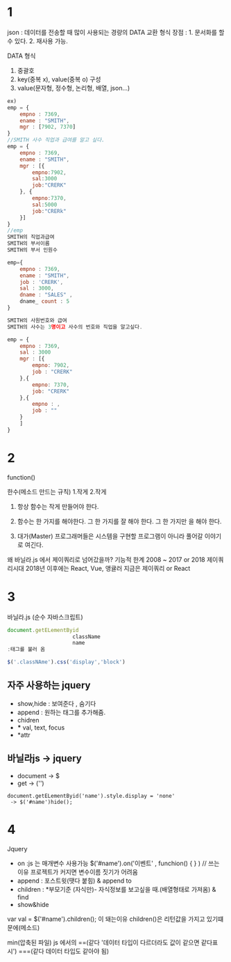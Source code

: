 # 1

json :
데이터를 전송할 때 많이 사용되는 경량의 DATA 교환 형식
장점 : 1. 문서화를 할 수 있다. 2. 재사용 가능.

DATA 형식

1. 중괄호
2. key(중복 x), value(중복 o) 구성
3. value(문자형, 정수형, 논리형, 배열, json...)

```js
ex)
emp = {
    empno : 7369,
    ename : "SMITH",
    mgr : [7902, 7370]
}
//SMITH 사수 직업과 급여를 알고 싶다.
emp = {
    empno : 7369,
    ename : "SMITH",
    mgr : [{
        empno:7902,
        sal:3000
        job:"CRERK"
    }, {
        empno:7370,
        sal:5000
        job:"CRERk"
    }]
}
//emp
SMITH의 직업과급여
SMITH의 부서이름
SMITH의 부서 인원수

emp={
    empno : 7369,
    ename : "SMITH",
    job : 'CRERK',
    sal : 3000,
    dname : "SALES" ,
    dname_ count : 5
}

SMITH의 사원번호와 급여
SMITH의 사수는 3명이고 사수의 번호와 직업을 알고싶다.

emp = {
    empno : 7369,
    sal : 3000
    mgr : [{
        empno: 7902,
        job : "CRERK"
    },{
        empno: 7370,
        job: "CRERK"
    },{
        empno : ,
        job : ""
    }
    ]
}
```

# 2

function()

한수(메소드 만드는 규칙) 1.작게 2.작게

1. 항상 함수는 작게 만들어야 한다.
2. 함수는 한 가지를 해야한다.
   그 한 가지를 잘 해야 한다.
   그 한 가지만 을 해야 한다.

3. 대가(Master) 프로그래머들은 시스템을 구현할 프로그램이 아니라 풀어갈 이야기로 여긴다.

왜 바닐라.js 에서 제이쿼리로 넘어갔을까?
기능적 한계
2008 ~ 2017 or 2018 제이쿼리시대
2018년 이후에는 React, Vue, 앵귤러
지금은 제이쿼리 or React

# 3

바닐라.js (순수 자바스크립트)

```js
document.getELementByid
                     className
                     name
:태그를 불러 옴

$('.classNAme').css('display','block')
```

## 자주 사용하는 jquery

- show,hide : 보여준다 , 숨기다
- append : 원하는 태그를 추가해줌.
- chidren
- **\*** val, text, focus
- \*attr

## 바닐라js -> jquery

- document -> $
- get -> ('')

```
document.getELementByid('name').style.display = 'none'
 -> $('#name')hide();
```

# 4

Jquery

- on :js 는 매개변수 사용가능 $('#name').on('이벤트' , funchion() { } ) // 쓰는 이유 프로젝트가 커지면 변수이름 짓기가 어려움
- append : 포스트윗(땟다 붙힘) & append to
- children : \*부모기준 (자식만)- 자식정보를 보고싶을 때.(배열형태로 가져옴) & find
- show&hide

var val = $('#name').children();
이 돼는이유 children()은 리턴값을 가지고 있기떄문에(메소드)

min(압축된 파일)
js 에서의
==(같다 '데이터 타입이 다르더라도 값이 같으면 같다표시')
===(같다 데이터 타입도 같아야 됨)

